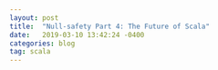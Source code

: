 ```yaml
---
layout: post
title:  "Null-safety Part 4: The Future of Scala"
date:   2019-03-10 13:42:24 -0400
categories: blog
tag: scala
---
```


